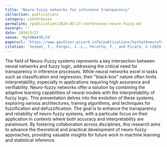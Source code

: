 ```yaml
---
title: "Neuro-fuzzy networks for inference transparency"
collection: publications
category: conferences
permalink: /publication/2024-03-27-conferences-neuro-fuzzy.md
excerpt: ''
date: 2024/3/27
venue: 'HyCHA&#39;24'
paperurl: 'https://www.gauthier-picard.info/publications/hycha24neurofuzzy-pres.pdf'
citation: 'Sesmat, T., Farges, J.-L., Perotto, F., and Picard, G (2024). &quot; Réseaux neuro-flous pour la transparence de l’inférence &quot;<i>Journées d&#39;Intelligence Artificielle Hybride : de l&#39;intégration des connaissances et de l&#39;humain à l&#39;explication des modèles (HyCHA&#39;24).</i>&quot;'
---
```


The field of Neuro-Fuzzy systems represents a key intersection between neural networks and fuzzy logic, addressing the critical need for transparency in inference processes. While neural networks excel in tasks such as classification and regression, their "black-box" nature often limits interpretability, especially in applications requiring high assurance and verifiability. Neuro-fuzzy networks offer a solution by combining the adaptive learning capabilities of neural models with the interpretability of fuzzy logic. This presentation delves into the evolution of these systems, exploring various architectures, training algorithms, and techniques for fuzzification and defuzzification. The goal is to enhance the transparency and reliability of neuro-fuzzy systems, with a particular focus on their application in contexts where both accuracy and interpretability are paramount. By fostering collaboration across disciplines, this research aims to advance the theoretical and practical development of neuro-fuzzy approaches, providing valuable insights for future work in machine learning and statistical inference.